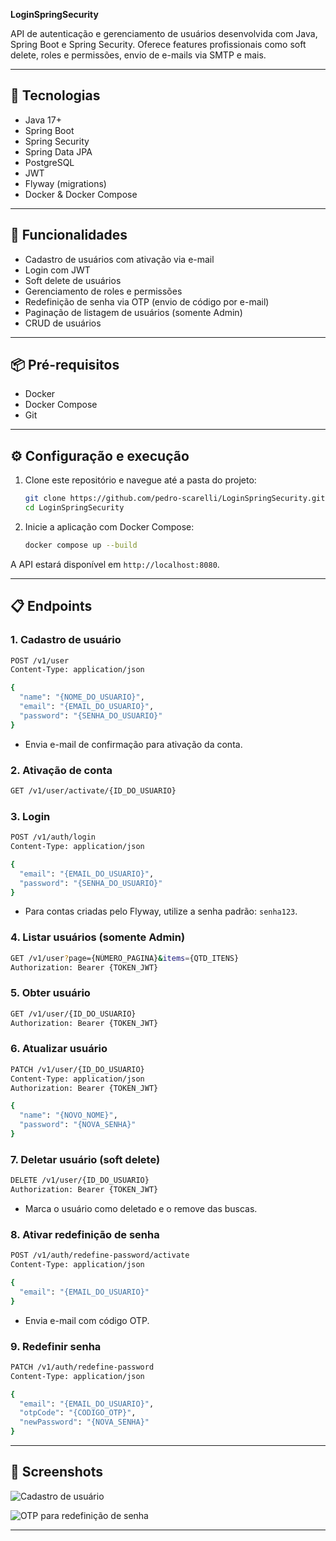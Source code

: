 **LoginSpringSecurity**

API de autenticação e gerenciamento de usuários desenvolvida com Java, Spring Boot e Spring Security. Oferece features profissionais como soft delete, roles e permissões, envio de e-mails via SMTP e mais.

---

## 🔧 Tecnologias

- Java 17+
- Spring Boot
- Spring Security
- Spring Data JPA
- PostgreSQL
- JWT
- Flyway (migrations)
- Docker & Docker Compose

---

## 🚀 Funcionalidades

- Cadastro de usuários com ativação via e-mail
- Login com JWT
- Soft delete de usuários
- Gerenciamento de roles e permissões
- Redefinição de senha via OTP (envio de código por e-mail)
- Paginação de listagem de usuários (somente Admin)
- CRUD de usuários

---

## 📦 Pré-requisitos

- Docker
- Docker Compose
- Git

---

## ⚙️ Configuração e execução

1. Clone este repositório e navegue até a pasta do projeto:
   ```bash
   git clone https://github.com/pedro-scarelli/LoginSpringSecurity.git
   cd LoginSpringSecurity
   ```

2. Inicie a aplicação com Docker Compose:
   ```bash
   docker compose up --build
   ```

A API estará disponível em `http://localhost:8080`.

---

## 📋 Endpoints

### 1. Cadastro de usuário

```bash
POST /v1/user
Content-Type: application/json

{
  "name": "{NOME_DO_USUARIO}",
  "email": "{EMAIL_DO_USUARIO}",
  "password": "{SENHA_DO_USUARIO}"
}
```
- Envia e-mail de confirmação para ativação da conta.

### 2. Ativação de conta

```bash
GET /v1/user/activate/{ID_DO_USUARIO}
```

### 3. Login

```bash
POST /v1/auth/login
Content-Type: application/json

{
  "email": "{EMAIL_DO_USUARIO}",
  "password": "{SENHA_DO_USUARIO}"
}
```
- Para contas criadas pelo Flyway, utilize a senha padrão: `senha123`.

### 4. Listar usuários (somente Admin)

```bash
GET /v1/user?page={NÚMERO_PAGINA}&items={QTD_ITENS}
Authorization: Bearer {TOKEN_JWT}
```

### 5. Obter usuário

```bash
GET /v1/user/{ID_DO_USUARIO}
Authorization: Bearer {TOKEN_JWT}
```

### 6. Atualizar usuário

```bash
PATCH /v1/user/{ID_DO_USUARIO}
Content-Type: application/json
Authorization: Bearer {TOKEN_JWT}

{
  "name": "{NOVO_NOME}",
  "password": "{NOVA_SENHA}"
}
```

### 7. Deletar usuário (soft delete)

```bash
DELETE /v1/user/{ID_DO_USUARIO}
Authorization: Bearer {TOKEN_JWT}
```
- Marca o usuário como deletado e o remove das buscas.

### 8. Ativar redefinição de senha

```bash
POST /v1/auth/redefine-password/activate
Content-Type: application/json

{
  "email": "{EMAIL_DO_USUARIO}"
}
```
- Envia e-mail com código OTP.

### 9. Redefinir senha

```bash
PATCH /v1/auth/redefine-password
Content-Type: application/json

{
  "email": "{EMAIL_DO_USUARIO}",
  "otpCode": "{CODIGO_OTP}",
  "newPassword": "{NOVA_SENHA}"
}
```

---

## 📸 Screenshots

![Cadastro de usuário](https://github.com/user-attachments/assets/512f464a-dee8-4265-b9ae-5c91f74d7daa)

![OTP para redefinição de senha](https://github.com/user-attachments/assets/6201f6af-e628-4d66-b8e3-c4344ac99455)

---
